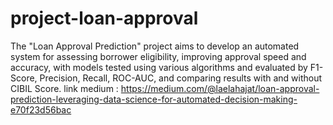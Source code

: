 # project-loan-approval
The "Loan Approval Prediction" project aims to develop an automated system for assessing borrower eligibility, improving approval speed and accuracy, with models tested using various algorithms and evaluated by F1-Score, Precision, Recall, ROC-AUC, and comparing results with and without CIBIL Score.
link medium : https://medium.com/@laelahajat/loan-approval-prediction-leveraging-data-science-for-automated-decision-making-e70f23d56bac 
